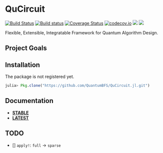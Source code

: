 # QuCircuit

[![Build Status](https://travis-ci.org/QuantumBFS/QuCircuit.jl.svg?branch=master)](https://travis-ci.org/QuantumBFS/QuCircuit.jl)
[![Build status](https://ci.appveyor.com/api/projects/status/06l5xqafn2nnxcbq?svg=true)](https://ci.appveyor.com/project/Roger-luo/qucircuit-jl)
[![Coverage Status](https://coveralls.io/repos/github/QuantumBFS/QuCircuit.jl/badge.svg?branch=master)](https://coveralls.io/github/QuantumBFS/QuCircuit.jl?branch=master)
[![codecov.io](http://codecov.io/github/QuantumBFS/QuCircuit.jl/coverage.svg?branch=master)](http://codecov.io/github/QuantumBFS/QuCircuit.jl?branch=master)
[![](https://img.shields.io/badge/docs-stable-blue.svg)](https://QuantumBFS.github.io/QuCircuit.jl/stable)
[![](https://img.shields.io/badge/docs-latest-blue.svg)](https://QuantumBFS.github.io/QuCircuit.jl/latest)

Flexible, Extensible,  Integratable Framework for Quantum Algorithm Design.

## Project Goals


## Installation

The package is not registered yet.

```julia
julia> Pkg.clone("https://github.com/QuantumBFS/QuCircuit.jl.git")
```

## Documentation

- [**STABLE**]()
- [**LATEST**](https://quantumbfs.github.io/QuCircuit.jl/latest)


## TODO

- [] `apply!`: `full` -> `sparse`